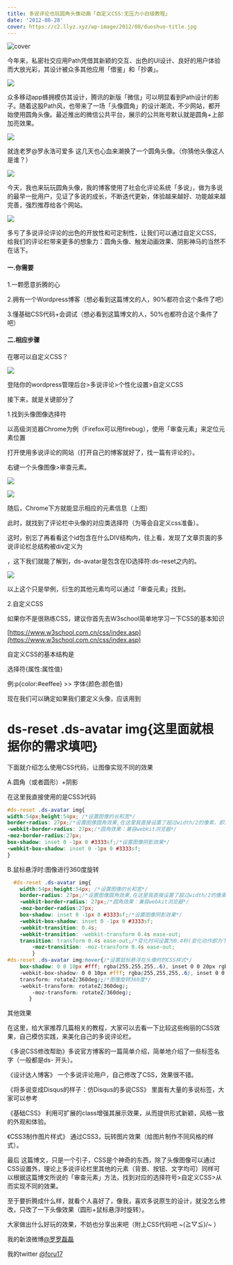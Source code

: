 ```yaml
---
title: 多说评论也玩圆角头像动画「自定义CSS:无压力小白级教程」
date: '2012-08-28'
cover: https://c2.llyz.xyz/wp-image/2012/08/duoshuo-title.jpg
---
```


![cover](https://c2.llyz.xyz/wp-image/2012/08/duoshuo-title.jpg)

今年来，私密社交应用Path凭借其新颖的交互、出色的UI设计、良好的用户体验而大放光彩，其设计被众多其他应用「借鉴」和「抄袭」。

![](https://c2.llyz.xyz/wp-image/2012/08/path.jpg)

众多移动app蜂拥模仿其设计，腾讯的新版「微信」可以明显看到Path设计的影子。随着这股Path风，也带来了一场「头像圆角」的设计潮流，不少网站，都开始使用圆角头像。最近推出的微信公共平台，展示的公共账号默认就是圆角+上部加亮效果。

![](https://c2.llyz.xyz/wp-image/2012/08/weixin.jpg)

就连老罗@罗永浩可爱多 这几天也心血来潮换了一个圆角头像。（你猜他头像这人是谁？）

![](https://c2.llyz.xyz/wp-image/2012/08/laoluo.jpg)

今天，我也来玩玩圆角头像，我的博客使用了社会化评论系统「多说」，做为多说的最早一批用户，见证了多说的成长，不断迭代更新，体验越来越好、功能越来越完善，强烈推荐给各个网站。

![](https://c2.llyz.xyz/wp-image/2012/08/duoshuo-index.jpg)

多亏了多说评论评论的出色的开放性和可定制性，让我们可以通过自定义CSS，给我们的评论栏带来更多的想象力：圆角头像、触发动画效果、阴影神马的当然不在话下。

#### 一.你需要

1.一颗愿意折腾的心

2.拥有一个Wordpress博客（想必看到这篇博文的人，90%都符合这个条件了吧）

3.懂基础CSS代码+会调试（想必看到这篇博文的人，50%也都符合这个条件了吧）

#### 二.相应步骤

在哪可以自定义CSS？

![](https://c2.llyz.xyz/wp-image/2012/08/duoshuo-setting.jpg)

登陆你的wordpress管理后台>多说评论>个性化设置>自定义CSS

接下来，就是关键部分了

1.找到头像图像选择符

以高级浏览器Chrome为例（Firefox可以用firebug），使用「审查元素」来定位元素位置

打开使用多说评论的网站（打开自己的博客就好了，找一篇有评论的）。

右键一个头像图像>审查元素。

![](https://c2.llyz.xyz/wp-image/2012/08/image.png)

![](https://c2.llyz.xyz/wp-image/2012/08/img-div.png)

随后，Chrome下方就能显示相应的元素信息（上图）

此时，就找到了评论栏中头像的对应类选择符（为等会自定义css准备）。

这时，别忘了再看看这个id包含在什么DIV结构内，往上看，发现了文章页面的多说评论栏总结构被div定义为

，这下我们就能了解到，ds-avatar是包含在ID选择符:ds-reset之内的。

![](https://c2.llyz.xyz/wp-image/2012/08/div-id.png)

以上这个只是举例，衍生的其他元素均可以通过「审查元素」找到。

2.自定义CSS

如果你不是很熟练CSS，建议你首先去W3school简单地学习一下CSS的基本知识

[https://www.w3school.com.cn/css/index.asp](https://www.w3school.com.cn/css/index.asp)

自定义CSS的基本结构是

选择符{属性:属性值}

例:p{color:#eeffee} >> 字体{颜色:颜色值}

现在我们可以确定如果我们要定义头像，应该用到

# ds-reset .ds-avatar img{这里面就根据你的需求填吧}

下面就介绍怎么使用CSS代码，让图像实现不同的效果

A.圆角（或者圆形）+阴影

在这里我直接使用的是CSS3代码

```css
#ds-reset .ds-avatar img{
width:54px;height:54px; /*设置图像的长和宽*/
border-radius: 27px;/*设置图像圆角效果,在这里我直接设置了超过width/2的像素，即为圆形了*/
-webkit-border-radius: 27px;/*圆角效果：兼容webkit浏览器*/
-moz-border-radius:27px;
box-shadow: inset 0 -1px 0 #3333sf;/*设置图像阴影效果*/
-webkit-box-shadow: inset 0 -1px 0 #3333sf;
}
```

B.鼠标悬浮时:图像进行360度旋转

```css
  #ds-reset .ds-avatar img{
    width:54px;height:54px; /*设置图像的长和宽*/
    border-radius: 27px;/*设置图像圆角效果,在这里我直接设置了超过width/2的像素，即为圆形了*/
    -webkit-border-radius: 27px;/*圆角效果：兼容webkit浏览器*/
    -moz-border-radius:27px;
    box-shadow: inset 0 -1px 0 #3333sf;/*设置图像阴影效果*/
    -webkit-box-shadow: inset 0 -1px 0 #3333sf;
    -webkit-transition: 0.4s;
    -webkit-transition: -webkit-transform 0.4s ease-out;
    transition: transform 0.4s ease-out;/*变化时间设置为0.4秒(变化动作即为下面的图像旋转360读）*/
        -moz-transition: -moz-transform 0.4s ease-out;
        }
#ds-reset .ds-avatar img:hover{/*设置鼠标悬浮在头像时的CSS样式*/
    box-shadow: 0 0 10px #fff; rgba(255,255,255,.6), inset 0 0 20px rgba(255,255,255,1);
    -webkit-box-shadow: 0 0 10px #fff; rgba(255,255,255,.6), inset 0 0 20px rgba(255,255,255,1);
    transform: rotateZ(360deg);/*图像旋转360度*/
    -webkit-transform: rotateZ(360deg);
        -moz-transform: rotateZ(360deg);
       }
```

其他效果

在这里，给大家推荐几篇相关的教程，大家可以去看一下比较这些绚丽的CSS效果，自己模仿实践，来美化自己的多说评论栏。

《多说CSS修改帮助》多说官方博客的一篇简单介绍，简单地介绍了一些标签名字（一般都是ds- 开头）。

《设计达人博客》 一个多说评论用户，自己修改了CSS，效果很不错。

《将多说变成Disqus的样子：仿Disqus的多说CSS》 里面有大量的多说标签，大家可以参考

《基础CSS》 利用可扩展的class增强其展示效果，从而提供形式新颖，风格一致的外观和体验。

《CSS3制作图片样式》 通过CSS3，玩转图片效果（给图片制作不同风格的样式）。

最后 这篇博文，只是一个引子，CSS是个神奇的东西，除了头像图像可以通过CSS设置外，理论上多说评论栏里其他的元素（背景、按钮、文字均可）同样可以根据这篇博文所说的「审查元素」方法，找到对应的选择符号>自定义CSS>从而实现不同的效果。

至于要折腾成什么样，就看个人喜好了，像我，喜欢多说原生的设计，就没怎么修改，只改了一下头像效果（圆形+鼠标悬浮时旋转）。

大家做出什么好玩的效果，不妨也分享出来吧（附上CSS代码吧 ~(≧▽≦)/~ ）

我的新浪微博[@罗罗磊磊](https://weibo.com/foru17)

我的twitter [@foru17](https://x.com/foru17)
